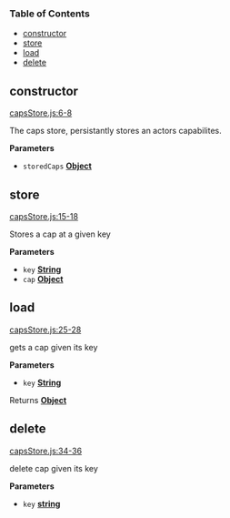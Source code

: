 <!-- Generated by documentation.js. Update this documentation by updating the source code. -->

### Table of Contents

-   [constructor](#constructor)
-   [store](#store)
-   [load](#load)
-   [delete](#delete)

## constructor

[capsStore.js:6-8](https://github.com/primea/js-primea-hypervisor/blob/46c11229b2dac84739660d8242a0eaa65697f8bc/capsStore.js#L6-L8 "Source code on GitHub")

The caps store, persistantly stores an actors capabilites.

**Parameters**

-   `storedCaps` **[Object](https://developer.mozilla.org/en-US/docs/Web/JavaScript/Reference/Global_Objects/Object)** 

## store

[capsStore.js:15-18](https://github.com/primea/js-primea-hypervisor/blob/46c11229b2dac84739660d8242a0eaa65697f8bc/capsStore.js#L15-L18 "Source code on GitHub")

Stores a cap at a given key

**Parameters**

-   `key` **[String](https://developer.mozilla.org/en-US/docs/Web/JavaScript/Reference/Global_Objects/String)** 
-   `cap` **[Object](https://developer.mozilla.org/en-US/docs/Web/JavaScript/Reference/Global_Objects/Object)** 

## load

[capsStore.js:25-28](https://github.com/primea/js-primea-hypervisor/blob/46c11229b2dac84739660d8242a0eaa65697f8bc/capsStore.js#L25-L28 "Source code on GitHub")

gets a cap given its key

**Parameters**

-   `key` **[String](https://developer.mozilla.org/en-US/docs/Web/JavaScript/Reference/Global_Objects/String)** 

Returns **[Object](https://developer.mozilla.org/en-US/docs/Web/JavaScript/Reference/Global_Objects/Object)** 

## delete

[capsStore.js:34-36](https://github.com/primea/js-primea-hypervisor/blob/46c11229b2dac84739660d8242a0eaa65697f8bc/capsStore.js#L34-L36 "Source code on GitHub")

delete cap given its key

**Parameters**

-   `key` **[string](https://developer.mozilla.org/en-US/docs/Web/JavaScript/Reference/Global_Objects/String)** 
